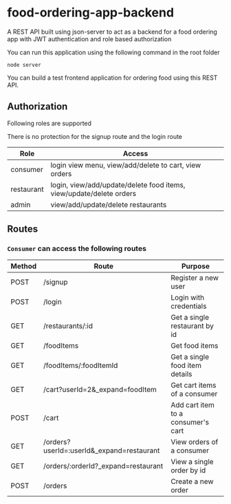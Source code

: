 # food-ordering-app-backend
A REST API built using json-server to act as a backend for a food ordering app with JWT authentication and role based authorization

You can run this application using the following command in the root folder
```
node server
```

You can build a test frontend application for ordering food using this REST API. 


## Authorization
Following roles are supported 

There is no protection for the signup route and the login route

| Role          | Access          | 
| ------------- |-------------|
| consumer    | login view menu, view/add/delete to cart, view orders | 
| restaurant    | login, view/add/update/delete food items, view/update/delete orders      | 
| admin | view/add/update/delete restaurants      |


## Routes

### `Consumer` can access the following routes

| Method | Route          | Purpose          | 
| ------------- |-------------|-------------|
| POST | /signup | Register a new user |
| POST | /login  | Login with credentials | 
| GET | /restaurants/:id | Get a single restaurant by id |
| GET | /foodItems | Get food items | 
| GET | /foodItems/:foodItemId | Get a single food item details | 
| GET | /cart?userId=2&_expand=foodItem | Get cart items of a consumer | 
| POST | /cart | Add cart item to a consumer's cart | 
| GET | /orders?userId=:userId&_expand=restaurant | View orders of a consumer |
| GET | /orders/:orderId?_expand=restaurant | View a single order by id | 
| POST | /orders | Create a new order | 


